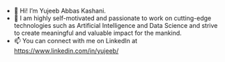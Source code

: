 - 👋 Hi! I’m Yujeeb Abbas Kashani.
- 👀 I am highly self-motivated and passionate to work on cutting-edge technologies such as Artificial Intelligence and Data Science and strive to create meaningful and valuable impact for the mankind.
- 📫 You can connect with me on LinkedIn at https://www.linkedin.com/in/yujeeb/

<!---
yujeeb/yujeeb is a ✨ special ✨ repository because its `README.md` (this file) appears on your GitHub profile.
You can click the Preview link to take a look at your changes.
--->
